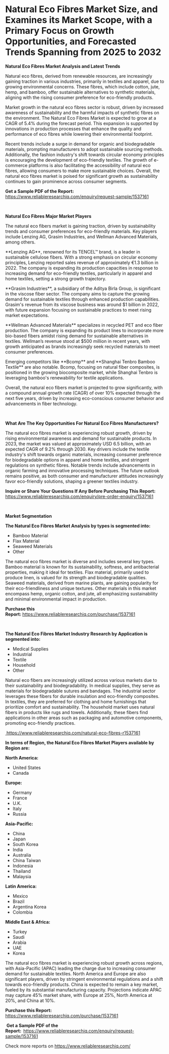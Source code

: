 <p><h1>Natural Eco Fibres Market Size, and Examines its Market Scope, with a Primary Focus on Growth Opportunities, and Forecasted Trends Spanning from 2025 to 2032</h1></p><p><strong>Natural Eco Fibres Market Analysis and Latest Trends</strong></p>
<p><p>Natural eco fibres, derived from renewable resources, are increasingly gaining traction in various industries, primarily in textiles and apparel, due to growing environmental concerns. These fibres, which include cotton, jute, hemp, and bamboo, offer sustainable alternatives to synthetic materials, aligning with the rising consumer preference for eco-friendly products. </p><p>Market growth in the natural eco fibres sector is robust, driven by increased awareness of sustainability and the harmful impacts of synthetic fibres on the environment. The Natural Eco Fibres Market is expected to grow at a CAGR of 5.4% during the forecast period. This expansion is supported by innovations in production processes that enhance the quality and performance of eco fibres while lowering their environmental footprint.</p><p>Recent trends include a surge in demand for organic and biodegradable materials, prompting manufacturers to adopt sustainable sourcing methods. Additionally, the fashion industry's shift towards circular economy principles is encouraging the development of eco-friendly textiles. The growth of e-commerce platforms is also facilitating the accessibility of natural eco fibres, allowing consumers to make more sustainable choices. Overall, the natural eco fibres market is poised for significant growth as sustainability continues to gain prominence across consumer segments.</p></p>
<p><strong>Get a Sample PDF of the Report:&nbsp;</strong> <a href="https://www.reliableresearchiq.com/enquiry/request-sample/1537161?utm_campaign=2122&utm_medium=2&utm_source=Github&utm_content=ia&utm_term=02022025&utm_id=natural-eco-fibres">https://www.reliableresearchiq.com/enquiry/request-sample/1537161</a></p>
<p>&nbsp;</p>
<p><strong>Natural Eco Fibres Major Market Players</strong></p>
<p><p>The natural eco fibers market is gaining traction, driven by sustainability trends and consumer preferences for eco-friendly materials. Key players include Lenzing AG, Grasim Industries, and Wellman Advanced Materials, among others.</p><p>**Lenzing AG**, renowned for its TENCEL™ brand, is a leader in sustainable cellulose fibers. With a strong emphasis on circular economy principles, Lenzing reported sales revenue of approximately €1.3 billion in 2022. The company is expanding its production capacities in response to increasing demand for eco-friendly textiles, particularly in apparel and home textiles, setting a strong growth trajectory.</p><p>**Grasim Industries**, a subsidiary of the Aditya Birla Group, is significant in the viscose fiber sector. The company aims to capture the growing demand for sustainable textiles through enhanced production capabilities. Grasim's revenue from its viscose business was around $1 billion in 2022, with future expansion focusing on sustainable practices to meet rising market expectations.</p><p>**Wellman Advanced Materials** specializes in recycled PET and eco fiber production. The company is expanding its product lines to incorporate more bio-based fibers amidst rising demand for sustainable alternatives in textiles. Wellman’s revenue stood at $500 million in recent years, with growth anticipated as brands increasingly seek recycled materials to meet consumer preferences.</p><p>Emerging competitors like **Bcomp** and **Shanghai Tenbro Bamboo Textile** are also notable. Bcomp, focusing on natural fiber composites, is positioned in the growing biocomposite market, while Shanghai Tenbro is leveraging bamboo's renewability for textile applications.</p><p>Overall, the natural eco fibers market is projected to grow significantly, with a compound annual growth rate (CAGR) of over 10% expected through the next five years, driven by increasing eco-conscious consumer behavior and advancements in fiber technology.</p></p>
<p>&nbsp;</p>
<p><strong>What Are The Key Opportunities For Natural Eco Fibres Manufacturers?</strong></p>
<p><p>The natural eco fibres market is experiencing robust growth, driven by rising environmental awareness and demand for sustainable products. In 2023, the market was valued at approximately USD 6.5 billion, with an expected CAGR of 9.2% through 2030. Key drivers include the textile industry's shift towards organic materials, increasing consumer preference for biodegradable options in apparel and home textiles, and stringent regulations on synthetic fibres. Notable trends include advancements in organic farming and innovative processing techniques. The future outlook remains positive, as both consumer and manufacturer attitudes increasingly favor eco-friendly solutions, shaping a greener textiles industry.</p></p>
<p><strong>Inquire or Share Your Questions If Any Before Purchasing This Report:</strong> <a href="https://www.reliableresearchiq.com/enquiry/pre-order-enquiry/1537161?utm_campaign=2122&utm_medium=2&utm_source=Github&utm_content=ia&utm_term=02022025&utm_id=natural-eco-fibres">https://www.reliableresearchiq.com/enquiry/pre-order-enquiry/1537161</a></p>
<p>&nbsp;</p>
<p><strong>Market Segmentation</strong></p>
<p><strong>The Natural Eco Fibres Market Analysis by types is segmented into:</strong></p>
<p><ul><li>Bamboo Material</li><li>Flax Material</li><li>Seaweed Materials</li><li>Other</li></ul></p>
<p><p>The natural eco fibres market is diverse and includes several key types. Bamboo material is known for its sustainability, softness, and antibacterial properties, making it ideal for textiles. Flax material, primarily used to produce linen, is valued for its strength and biodegradable qualities. Seaweed materials, derived from marine plants, are gaining popularity for their eco-friendliness and unique textures. Other materials in this market encompass hemp, organic cotton, and jute, all emphasizing sustainability and minimal environmental impact in production.</p></p>
<p><strong>Purchase this Report:&nbsp;</strong><a href="https://www.reliableresearchiq.com/purchase/1537161?utm_campaign=2122&utm_medium=2&utm_source=Github&utm_content=ia&utm_term=02022025&utm_id=natural-eco-fibres">https://www.reliableresearchiq.com/purchase/1537161</a></p>
<p>&nbsp;</p>
<p><strong>The Natural Eco Fibres Market Industry Research by Application is segmented into:</strong></p>
<p><ul><li>Medical Supplies</li><li>Industrial</li><li>Textile</li><li>Household</li><li>Other</li></ul></p>
<p><p>Natural eco fibers are increasingly utilized across various markets due to their sustainability and biodegradability. In medical supplies, they serve as materials for biodegradable sutures and bandages. The industrial sector leverages these fibers for durable insulation and eco-friendly composites. In textiles, they are preferred for clothing and home furnishings that prioritize comfort and sustainability. The household market uses natural fibers in products like rugs and towels. Additionally, these fibers find applications in other areas such as packaging and automotive components, promoting eco-friendly practices.</p></p>
<p><a href="https://www.reliableresearchiq.com/natural-eco-fibres-r1537161?utm_campaign=2122&utm_medium=2&utm_source=Github&utm_content=ia&utm_term=02022025&utm_id=natural-eco-fibres">&nbsp;https://www.reliableresearchiq.com/natural-eco-fibres-r1537161</a></p>
<p><strong>In terms of Region, the Natural Eco Fibres Market Players available by Region are:</strong></p>
<p>
    <p> <strong> North America: </strong>
        <ul>
            <li>United States</li>
            <li>Canada</li>
        </ul>
        </p> 
    <p> <strong> Europe: </strong>
        <ul>
            <li>Germany</li>
            <li>France</li>
            <li>U.K.</li>
            <li>Italy</li>
            <li>Russia</li>
        </ul>
        </p> 
    <p> <strong> Asia-Pacific: </strong>
        <ul>
            <li>China</li>
            <li>Japan</li>
            <li>South Korea</li>
            <li>India</li>
            <li>Australia</li>
            <li>China Taiwan</li>
            <li>Indonesia</li>
            <li>Thailand</li>
            <li>Malaysia</li>
        </ul>
        </p> 
    <p> <strong> Latin America: </strong>
        <ul>
            <li>Mexico</li>
            <li>Brazil</li>
            <li>Argentina Korea</li>
            <li>Colombia</li>
        </ul>
        </p> 
    <p> <strong> Middle East & Africa: </strong>
        <ul>
            <li>Turkey</li>
            <li>Saudi</li>
            <li>Arabia</li>
            <li>UAE</li>
            <li>Korea</li>
        </ul>
    </p>
    </p>
<p><p>The natural eco fibres market is experiencing robust growth across regions, with Asia-Pacific (APAC) leading the charge due to increasing consumer demand for sustainable textiles. North America and Europe are also significant players, driven by stringent environmental regulations and a shift towards eco-friendly products. China is expected to remain a key market, fueled by its substantial manufacturing capacity. Projections indicate APAC may capture 45% market share, with Europe at 25%, North America at 20%, and China at 10%.</p></p>
<p><strong>Purchase this Report: </strong><a href="https://www.reliableresearchiq.com/purchase/1537161?utm_campaign=2122&utm_medium=2&utm_source=Github&utm_content=ia&utm_term=02022025&utm_id=natural-eco-fibres">https://www.reliableresearchiq.com/purchase/1537161</a></p>
<p>&nbsp;<strong>Get a Sample PDF of the Report:&nbsp;&nbsp;</strong><a href="https://www.reliableresearchiq.com/enquiry/request-sample/1537161?utm_campaign=2122&utm_medium=2&utm_source=Github&utm_content=ia&utm_term=02022025&utm_id=natural-eco-fibres">https://www.reliableresearchiq.com/enquiry/request-sample/1537161</a></p>
<p><strong></strong></p>
<p>Check more reports on <a href="https://www.reliableresearchiq.com/?utm_campaign=2122&utm_medium=2&utm_source=Github&utm_content=ia&utm_term=02022025&utm_id=natural-eco-fibres">https://www.reliableresearchiq.com/</a></p>